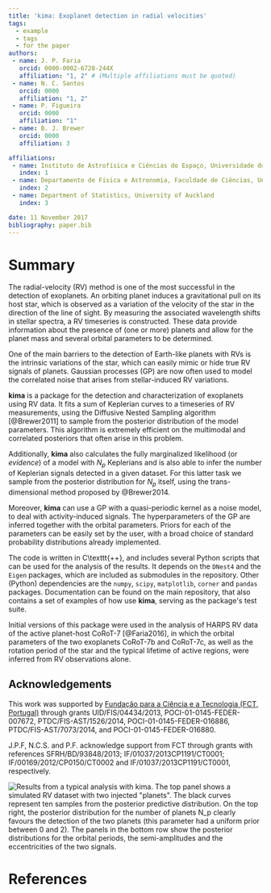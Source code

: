 ```yaml
---
title: 'kima: Exoplanet detection in radial velocities'
tags:
  - example
  - tags
  - for the paper
authors:
 - name: J. P. Faria
   orcid: 0000-0002-6728-244X
   affiliation: "1, 2" # (Multiple affiliations must be quoted)
 - name: N. C. Santos
   orcid: 0000
   affiliation: "1, 2"
 - name: P. Figueira
   orcid: 0000
   affiliation: "1"
 - name: B. J. Brewer
   orcid: 0000
   affiliation: 3

affiliations:
 - name: Instituto de Astrofísica e Ciências do Espaço, Universidade do Porto, CAUP, Rua das Estrelas, 4150-762, Porto, Portugal
   index: 1
 - name: Departamento de Física e Astronomia, Faculdade de Ciências, Universidade do Porto, Rua do Campo Alegre, 4169-007, Porto, Portugal
   index: 2
 - name: Department of Statistics, University of Auckland
   index: 3

date: 11 November 2017
bibliography: paper.bib
---
```


<!--  - name: Brendon J. Brewer
   orcid: 0000-0000-0000-1234
   affiliation: 3 -->

# Summary

<!-- 
- _requirement_: A summary describing the high-level functionality and purpose of the software for a diverse, non-specialist audience
- _requirement_: A clear statement of need that illustrates the purpose of the software
- _requirement_: A list of key references including a link to the software archive
- _optional_: Mentions (if applicable) of any ongoing research projects using the software
or recent scholarly publications enabled by it
-->

The radial-velocity (RV) method is one of the most successful in the detection of exoplanets.
An orbiting planet induces a gravitational pull on its host star,
which is observed as a variation of the velocity of the star 
in the direction of the line of sight.
By measuring the associated wavelength shifts in stellar spectra, a RV timeseries is constructed.
These data provide information about the presence of (one or more) planets
and allow for the planet mass
and several orbital parameters to be determined. <!--  [e.g. @Fischer2016]. -->

One of the main barriers to the detection of Earth-like planets with RVs
is the intrinsic variations of the star,
which can easily mimic or hide true RV signals of planets.
Gaussian processes (GP) are now often used to model 
the correlated noise that arises from stellar-induced RV variations. 
<!-- [e.g. @Haywood2014]. -->


**kima** is a package for the detection and characterization of exoplanets using RV data.
It fits a sum of Keplerian curves to a timeseries of RV measurements, 
using the Diffusive Nested Sampling algorithm [@Brewer2011]
to sample from the posterior distribution of the model parameters. 
This algorithm is extremely efficient on the 
multimodal and correlated posteriors that often arise in this problem.
<!-- _[more on DNS?]_ -->

Additionally, **kima** also calculates the fully marginalized likelihood 
(or _evidence_) <!-- ; see @Kass1995) -->
of a model with $N_p$ Keplerians 
and is also able to infer the number of Keplerian signals detected in a given dataset. 
For this latter task we sample from the posterior distribution for $N_p$ itself,
using the trans-dimensional method proposed by @Brewer2014.
<!-- [see also @Brewer2015, @Faria2016] -->
<!--  -->
Moreover, **kima** can use a GP with a quasi-periodic kernel
as a noise model, to deal with activity-induced signals.
The hyperparameters of the GP are inferred together with the orbital parameters.
Priors for each of the parameters can be easily set by the user,
with a broad choice of standard probability distributions already implemented.


The code is written in C\texttt{++}, and includes several Python scripts
that can be used for the analysis of the results.
It depends on the `DNest4` <!-- [@Brewer2016]  -->
and the `Eigen` <!-- [@eigenweb]  -->
packages,
which are included as submodules in the repository.
Other (Python) dependencies are the `numpy`, `scipy`, `matplotlib`, `corner` and `pandas` packages.
Documentation can be found on the main repository,
that also contains a set of examples 
of how use **kima**, serving as the package's test suite.  

Initial versions of this package were used in the analysis 
of HARPS RV data of the active planet-host CoRoT-7 [@Faria2016],
in which the orbital parameters of the two exoplanets CoRoT-7b and CoRoT-7c,
as well as the rotation period of the star and the typical lifetime of active regions, 
were inferred from RV observations alone.


<!-- ### Roadmap

I think I can write two lines here still, but I'm not sure, let's find out
with a bit more text such as this and this and this also
ah maybe we can even go for three lines who knows let's see if it works
it does! hurray!

Lorem ipsum dolor sit amet, consectetur adipiscing elit, sed do eiusmod tempor incididunt ut labore et dolore magna aliqua. Ut enim ad minim veniam, quis nostrud exercitation ullamco laboris nisi ut aliquip ex ea commodo consequat. Duis aute irure dolor in reprehenderit in voluptate velit esse cillum dolore eu fugiat nulla pariatur. Excepteur sint occaecat cupidatat non proident, sunt in culpa qui officia deserunt mollit anim id est laborum.
 -->





## Acknowledgements

This work was supported by 
[Fundação para a Ciência e a Tecnologia (FCT, Portugal)](http://www.fct.pt/)
through grants 
UID/FIS/04434/2013, POCI-01-0145-FEDER-007672, PTDC/FIS-AST/1526/2014,
POCI-01-0145-FEDER-016886, PTDC/FIS-AST/7073/2014, 
and POCI-01-0145-FEDER-016880.
<!--  -->
<!-- J. P. F. acknowledges support from FCT through the grant reference SFRH/BD/93848/2013.
N.C.S and P.F. acknowledge  support  from  FCT through
Investigador FCT contracts nr. IF/01037/2013CP1191/CT0001 and IF/00169/2012/CP0150/CT0002
PF  further  acknowledges support from (FCT) in the form
of an exploratory project of reference IF/01037/2013CP1191/CT0001. -->
<!--  -->
J.P.F, N.C.S. and P.F. acknowledge support from FCT 
through grants with references
SFRH/BD/93848/2013; 
IF/01037/2013CP1191/CT0001;  <!-- nuno -->
IF/00169/2012/CP0150/CT0002 and IF/01037/2013CP1191/CT0001,  <!-- pedro -->
respectively.


![Results from a typical analysis with **kima**. 
  The top panel shows a simulated RV dataset with two injected "planets".
  The black curves represent ten samples from the posterior predictive distribution.
  On the top right, the posterior distribution for the number of planets $N_p$
  clearly favours the detection of the two planets
  (this parameter had a uniform prior between 0 and 2).
  The panels in the bottom row show the posterior distributions for 
  the orbital periods, the semi-amplitudes and the eccentricities of the two signals.](./joss_figure.png)


# References


<!-- Citations to entries in paper.bib should be in
[rMarkdown](http://rmarkdown.rstudio.com/authoring_bibliographies_and_citations.html)
format.
 -->
<!-- citation examples: [see @Santos2011, pp. 33-35; also @Faria2016, ch. 1]. -->

<!-- citation examples: [@Santos2011, pp. 33-35, 38-39 and *passim*]. -->

<!-- citation examples: [@Faria2016; @Santos2011]. -->
